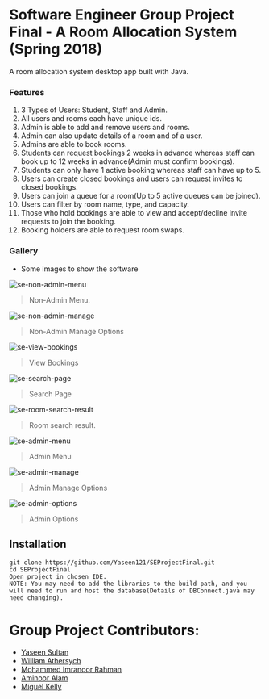 # Software Engineer Group Project Final - A Room Allocation System (Spring 2018)

A room allocation system desktop app built with Java. 

### Features

1. 3 Types of Users: Student, Staff and Admin. 
2. All users and rooms each have unique ids. 
3. Admin is able to add and remove users and rooms. 
4. Admin can also update details of a room and of a user.
5. Admins are able to book rooms.
6. Students can request bookings 2 weeks in advance whereas staff can book up to 12 weeks in advance(Admin must confirm bookings). 
7. Students can only have 1 active booking whereas staff can have up to 5.
8. Users can create closed bookings and users can request invites to closed bookings.
9. Users can join a queue for a room(Up to 5 active queues can be joined).
10. Users can filter by room name, type, and capacity.
11. Those who hold bookings are able to view and accept/decline invite requests to join the booking.
12. Booking holders are able to request room swaps.

### Gallery
 - Some images to show the software

![se-non-admin-menu](https://i.imgur.com/F99BwGF.png)
> Non-Admin Menu.


![se-non-admin-manage](https://i.imgur.com/LjpGFAc.png)
>Non-Admin Manage Options 

![se-view-bookings](https://i.imgur.com/7ETf7ZI.png)
>View Bookings

![se-search-page](https://i.imgur.com/Khj9Wwh.png)
>Search Page

![se-room-search-result](https://i.imgur.com/D5PCCUD.png)
>Room search result.

![se-admin-menu](https://i.imgur.com/gtqgbvW.png)
>Admin Menu

![se-admin-manage](https://i.imgur.com/v2IGpid.png)
>Admin Manage Options 

![se-admin-options](https://i.imgur.com/BQ9IuTi.png)
>Admin Options  


## Installation

```
git clone https://github.com/Yaseen121/SEProjectFinal.git
cd SEProjectFinal
Open project in chosen IDE.
NOTE: You may need to add the libraries to the build path, and you will need to run and host the database(Details of DBConnect.java may need changing). 
```
 
# Group Project Contributors:
 -  [Yaseen Sultan](https://github.com/Yaseen121)
 -  [William Athersych]()
 -  [Mohammed Imranoor Rahman]()
 -  [Aminoor Alam]()
 -  [Miguel Kelly]()
 
    
